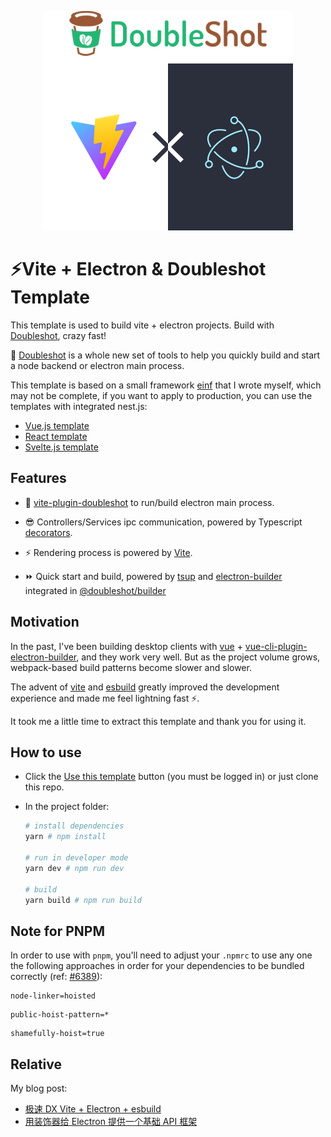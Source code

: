 <p align="center">
    <img width="400" src="https://github.com/ArcherGu/fast-vite-electron/blob/main/logo.png" alt="logo">
</p>

# ⚡Vite + Electron & Doubleshot Template

This template is used to build vite + electron projects. Build with [Doubleshot](https://github.com/Doubleshotjs/doubleshot), crazy fast!

🎉 [Doubleshot](https://github.com/Doubleshotjs/doubleshot) is a whole new set of tools to help you quickly build and start a node backend or electron main process.

This template is based on a small framework [einf](https://github.com/ArcherGu/einf) that I wrote myself, which may not be complete, if you want to apply to production, you can use the templates with integrated nest.js:

- [Vue.js template](https://github.com/ArcherGu/fast-vite-nestjs-electron)
- [React template](https://github.com/ArcherGu/vite-react-nestjs-electron)
- [Svelte.js template](https://github.com/ArcherGu/vite-svelte-nestjs-electron)

## Features

- 🔨 [vite-plugin-doubleshot](https://github.com/archergu/doubleshot/tree/main/packages/plugin-vite#readme) to run/build electron main process.
  <br>

- 😎 Controllers/Services ipc communication, powered by Typescript [decorators](https://www.typescriptlang.org/docs/handbook/decorators.html).
  <br>

- ⚡ Rendering process is powered by [Vite](https://vite.io/).
  <br>

- ⏩ Quick start and build, powered by [tsup](https://tsup.egoist.sh/) and [electron-builder](https://www.electron.build/) integrated in [@doubleshot/builder](https://github.com/Doubleshotjs/doubleshot/tree/main/packages/builder)

## Motivation

In the past, I've been building desktop clients with [vue](https://v3.vuejs.org/) + [vue-cli-plugin-electron-builder](https://github.com/nklayman/vue-cli-plugin-electron-builder), and they work very well. But as the project volume grows, webpack-based build patterns become slower and slower.

The advent of [vite](https://vitejs.dev/) and [esbuild](https://esbuild.github.io/) greatly improved the development experience and made me feel lightning fast ⚡.

It took me a little time to extract this template and thank you for using it.

## How to use

- Click the [Use this template](https://github.com/ArcherGu/fast-vite-electron/generate) button (you must be logged in) or just clone this repo.
- In the project folder:

  ```bash
  # install dependencies
  yarn # npm install

  # run in developer mode
  yarn dev # npm run dev

  # build
  yarn build # npm run build
  ```

## Note for PNPM

In order to use with `pnpm`, you'll need to adjust your `.npmrc` to use any one the following approaches in order for your dependencies to be bundled correctly (ref: [#6389](https://github.com/electron-userland/electron-builder/issues/6289#issuecomment-1042620422)):

```
node-linker=hoisted
```

```
public-hoist-pattern=*
```

```
shamefully-hoist=true
```

## Relative

My blog post:

- [极速 DX Vite + Electron + esbuild](https://archergu.me/posts/vite-electron-esbuild)
- [用装饰器给 Electron 提供一个基础 API 框架](https://archergu.me/posts/electron-decorators)
